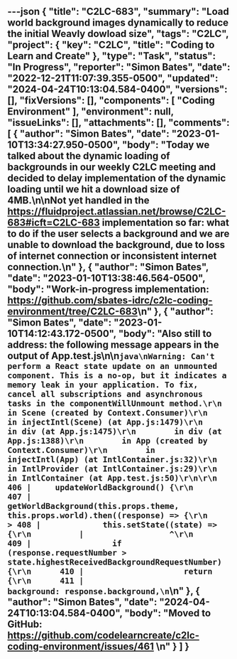 ---json
{
  "title": "C2LC-683",
  "summary": "Load world background images dynamically to reduce the initial Weavly dowload size",
  "tags": "C2LC",
  "project": {
    "key": "C2LC",
    "title": "Coding to Learn and Create"
  },
  "type": "Task",
  "status": "In Progress",
  "reporter": "Simon Bates",
  "date": "2022-12-21T11:07:39.355-0500",
  "updated": "2024-04-24T10:13:04.584-0400",
  "versions": [],
  "fixVersions": [],
  "components": [
    "Coding Environment"
  ],
  "environment": null,
  "issueLinks": [],
  "attachments": [],
  "comments": [
    {
      "author": "Simon Bates",
      "date": "2023-01-10T13:34:27.950-0500",
      "body": "Today we talked about the dynamic loading of backgrounds in our weekly C2LC meeting and decided to delay implementation of the dynamic loading until we hit a download size of 4MB.\n\nNot yet handled in the <https://fluidproject.atlassian.net/browse/C2LC-683#icft=C2LC-683> implementation so far: what to do if the user selects a background and we are unable to download the background, due to loss of internet connection or inconsistent internet connection.\n"
    },
    {
      "author": "Simon Bates",
      "date": "2023-01-10T13:38:46.564-0500",
      "body": "Work-in-progress implementation: <https://github.com/sbates-idrc/c2lc-coding-environment/tree/C2LC-683>\n"
    },
    {
      "author": "Simon Bates",
      "date": "2023-01-10T14:12:43.172-0500",
      "body": "Also still to address: the following message appears in the output of App.test.js\n\n```java\nWarning: Can't perform a React state update on an unmounted component. This is a no-op, but it indicates a memory leak in your application. To fix, cancel all subscriptions and asynchronous tasks in the componentWillUnmount method.\r\n        in Scene (created by Context.Consumer)\r\n        in injectIntl(Scene) (at App.js:1479)\r\n        in div (at App.js:1475)\r\n        in div (at App.js:1388)\r\n        in App (created by Context.Consumer)\r\n        in injectIntl(App) (at IntlContainer.js:32)\r\n        in IntlProvider (at IntlContainer.js:29)\r\n        in IntlContainer (at App.test.js:50)\r\n\r\n      406 |     updateWorldBackground() {\r\n      407 |         getWorldBackground(this.props.theme, this.props.world).then((response) => {\r\n    > 408 |             this.setState((state) => {\r\n          |                  ^\r\n      409 |                 if (response.requestNumber > state.highestReceivedBackgroundRequestNumber) {\r\n      410 |                     return {\r\n      411 |                         background: response.background,\n```\n"
    },
    {
      "author": "Simon Bates",
      "date": "2024-04-24T10:13:04.584-0400",
      "body": "Moved to GitHub: <https://github.com/codelearncreate/c2lc-coding-environment/issues/461>&#x20;\n"
    }
  ]
}
---

        